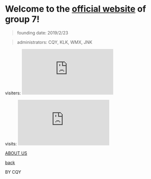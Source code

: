 # Welcome to the [official website](https://ruiluogu.github.io/group/home) of group 7! 

> founding date: 2019/2/23

> administrators: CQY, KLK, WMX, JNK

visiters: ![](http://cc.amazingcounters.com/counter.php?i=3230021&c=9690376)

visits: ![](http://cc.amazingcounters.com/counter.php?i=3230023&c=9690382)

[ABOUT US](https://ruiluogu.github.io/group/about)

[back](https://ruiluogu.github.io)

BY CQY
